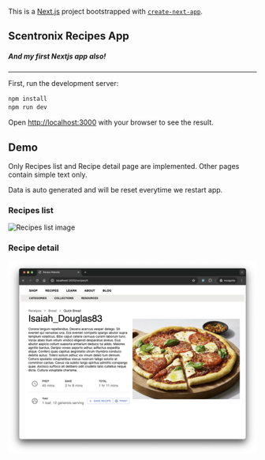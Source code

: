 This is a [Next.js](https://nextjs.org/) project bootstrapped with [`create-next-app`](https://github.com/vercel/next.js/tree/canary/packages/create-next-app).

## Scentronix Recipes App
##### And my first Nextjs app also!
---

First, run the development server:

```bash
npm install
npm run dev
```

Open [http://localhost:3000](http://localhost:3000) with your browser to see the result.

## Demo

Only Recipes list and Recipe detail page are implemented. Other pages contain simple text only.

Data is auto generated and will be reset everytime we restart app.

### Recipes list
![Recipes list image](/public/screenshot-recipes-list.png)

### Recipe detail
![Recipe detail image](/public/screenshot-recipe-detail.png)